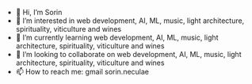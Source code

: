 - 👋 Hi, I’m Sorin
- 👀 I’m interested in web development, AI, ML, music, light architecture, spirituality, viticulture and wines
- 🌱 I’m currently learning web development, AI, ML, music, light architecture, spirituality, viticulture and wines
- 💞️ I’m looking to collaborate on web development, AI, ML, music, light architecture, spirituality, viticulture and wines
- 📫 How to reach me: gmail sorin.neculae

<!---
sorinneculae/sorinneculae is a ✨ special ✨ repository because its `README.md` (this file) appears on your GitHub profile.
You can click the Preview link to take a look at your changes.
--->
